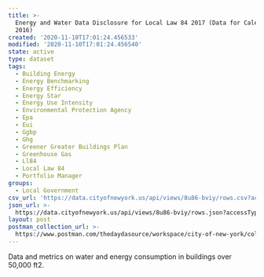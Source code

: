 ```yaml
---
title: >-
  Energy and Water Data Disclosure for Local Law 84 2017 (Data for Calendar Year
  2016)
created: '2020-11-10T17:01:24.456533'
modified: '2020-11-10T17:01:24.456540'
state: active
type: dataset
tags:
  - Building Energy
  - Energy Benchmarking
  - Energy Efficiency
  - Energy Star
  - Energy Use Intensity
  - Environmental Protection Agency
  - Epa
  - Eui
  - Ggbp
  - Ghg
  - Greener Greater Buildings Plan
  - Greenhouse Gas
  - Ll84
  - Local Law 84
  - Portfolio Manager
groups:
  - Local Government
csv_url: 'https://data.cityofnewyork.us/api/views/8u86-bviy/rows.csv?accessType=DOWNLOAD'
json_url: >-
  https://data.cityofnewyork.us/api/views/8u86-bviy/rows.json?accessType=DOWNLOAD
layout: post
postman_collection_url: >-
  https://www.postman.com/thedaydasource/workspace/city-of-new-york/collection/15909983-9ebf51e1-e69a-4b06-a3a6-219bcc027f16
---
```

Data and metrics on water and energy consumption in buildings over 50,000 ft2.
